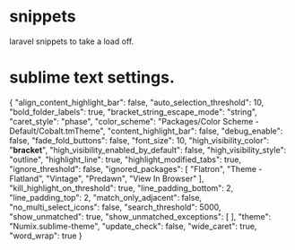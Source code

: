 # snippets
laravel snippets to take a load off.

# sublime text settings.

{
	"align_content_highlight_bar": false,
	"auto_selection_threshold": 10,
	"bold_folder_labels": true,
	"bracket_string_escape_mode": "string",
	"caret_style": "phase",
	"color_scheme": "Packages/Color Scheme - Default/Cobalt.tmTheme",
	"content_highlight_bar": false,
	"debug_enable": false,
	"fade_fold_buttons": false,
	"font_size": 10,
	"high_visibility_color": "__bracket__",
	"high_visibility_enabled_by_default": false,
	"high_visibility_style": "outline",
	"highlight_line": true,
	"highlight_modified_tabs": true,
	"ignore_threshold": false,
	"ignored_packages":
	[
		"Flatron",
		"Theme - Flatland",
		"Vintage",
		"Predawn",
		"View In Browser"
	],
	"kill_highlight_on_threshold": true,
	"line_padding_bottom": 2,
	"line_padding_top": 2,
	"match_only_adjacent": false,
	"no_multi_select_icons": false,
	"search_threshold": 5000,
	"show_unmatched": true,
	"show_unmatched_exceptions":
	[
	],
	"theme": "Numix.sublime-theme",
	"update_check": false,
	"wide_caret": true,
	"word_wrap": true
}
